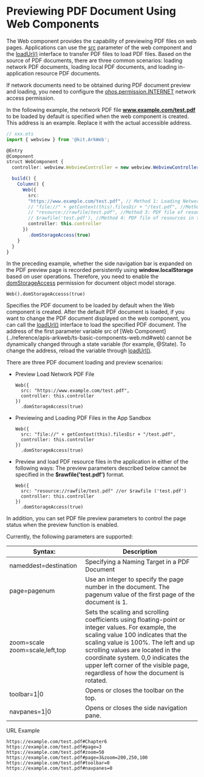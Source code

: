 # Previewing PDF Document Using Web Components

The Web component provides the capability of previewing PDF files on web pages. Applications can use the [src](../reference/apis-arkweb/ts-basic-components-web.md#web) parameter of the web component and the [loadUrl()](../reference/apis-arkweb/js-apis-webview.md#loadurl) interface to transfer PDF files to load PDF files. Based on the source of PDF documents, there are three common scenarios: loading network PDF documents, loading local PDF documents, and loading in-application resource PDF documents.

If network documents need to be obtained during PDF document preview and loading, you need to configure the [ohos.permission.INTERNET](../security/AccessToken/declare-permissions.md) network access permission.


In the following example, the network PDF file **www.example.com/test.pdf** to be loaded by default is specified when the web component is created. This address is an example. Replace it with the actual accessible address.

```ts
// xxx.ets
import { webview } from '@kit.ArkWeb';

@Entry
@Component
struct WebComponent {
  controller: webview.WebviewController = new webview.WebviewController();

  build() {
    Column() {
      Web({ 
      	src: 
      	"https://www.example.com/test.pdf", // Method 1: Loading Network PDF Files
      	// "file://" + getContext(this).filesDir + "/test.pdf", //Method 2: Load the PDF file in the local application sandbox.
      	// "resource://rawfile/test.pdf", //Method 3: PDF file of resources in the application
      	// $rawfile('test.pdf'), //Method 4: PDF file of resources in the application
      	controller: this.controller 
      })
        .domStorageAccess(true)
    }
  }
}
```

In the preceding example, whether the side navigation bar is expanded on the PDF preview page is recorded persistently using **window.localStorage** based on user operations. Therefore, you need to enable the [domStorageAccess](../reference/apis-arkweb/ts-basic-components-web.md#domstorageaccess) permission for document object model storage.

  ```
  Web().domStorageAccesss(true)
  ```

Specifies the PDF document to be loaded by default when the Web component is created. After the default PDF document is loaded, if you want to change the PDF document displayed on the web component, you can call the [loadUrl()](../reference/apis-arkweb/js-apis-webview.md#loadurl) interface to load the specified PDF document. The address of the first parameter variable src of [Web Component] (../reference/apis-arkweb/ts-basic-components-web.md#web) cannot be dynamically changed through a state variable (for example, @State). To change the address, reload the variable through [loadUrl()](../reference/apis-arkweb/js-apis-webview.md#loadurl).

There are three PDF document loading and preview scenarios:
- Preview Load Network PDF File

  ```
  Web({ 
    src: "https://www.example.com/test.pdf",
    controller: this.controller 
  })
    .domStorageAccess(true)
  ```
- Previewing and Loading PDF Files in the App Sandbox

  ```
  Web({ 
    src: "file://" + getContext(this).filesDir + "/test.pdf",
    controller: this.controller 
  })
    .domStorageAccess(true)
  ```
- Preview and load PDF resource files in the application in either of the following ways: The preview parameters described below cannot be specified in the **$rawfile('test.pdf')** format.

  ```
  Web({ 
    src: "resource://rawfile/test.pdf" //or $rawfile ('test.pdf')
    controller: this.controller 
  })
    .domStorageAccess(true)
  ```

In addition, you can set PDF file preview parameters to control the page status when the preview function is enabled.

Currently, the following parameters are supported: 

| Syntax:	| Description |
| --------- 	| ---------- |
| nameddest=destination 	|  Specifying a Naming Target in a PDF Document |
| page=pagenum 	| Use an integer to specify the page number in the document. The pagenum value of the first page of the document is 1.| 
| zoom=scale    zoom=scale,left,top	| Sets the scaling and scrolling coefficients using floating-point or integer values. For example, the scaling value 100 indicates that the scaling value is 100%. The left and up scrolling values are located in the coordinate system. 0,0 indicates the upper left corner of the visible page, regardless of how the document is rotated. |
| toolbar=1\|0 	| Opens or closes the toolbar on the top. | 
| navpanes=1\|0 	| Opens or closes the side navigation pane. | 


URL Example 
```
https://example.com/test.pdf#Chapter6  
https://example.com/test.pdf#page=3  
https://example.com/test.pdf#zoom=50  
https://example.com/test.pdf#page=3&zoom=200,250,100  
https://example.com/test.pdf#toolbar=0  
https://example.com/test.pdf#navpanes=0  
```
